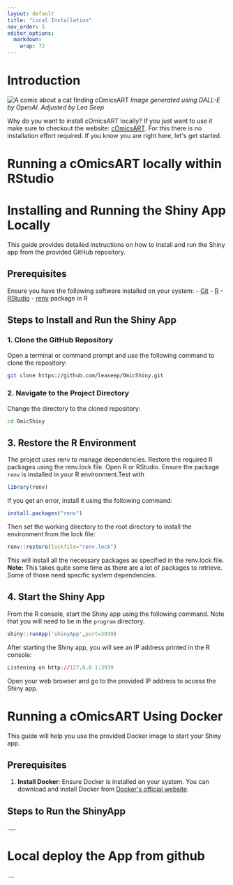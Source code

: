 ```yaml
---
layout: default
title: "Local Installation"
nav_order: 5
editor_options: 
  markdown: 
    wrap: 72
---
```


# Introduction

![A comic about a cat finding
cOmicsART](/OmicShiny/assets/images/cOmicsTurtle.png) *Image generated
using DALL-E by OpenAI. Adjusted by Lea Seep*

Why do you want to install cOmicsART locally? If you just want to use it
make sure to checkout the website:
[cOmicsART](https://shiny.iaas.uni-bonn.de/OmicShiny/). For this there
is no installation effort required. If you know you are right here,
let's get started.

# Running a cOmicsART locally within RStudio

# Installing and Running the Shiny App Locally

This guide provides detailed instructions on how to install and run the
Shiny app from the provided GitHub repository.

## Prerequisites

Ensure you have the following software installed on your system: -
[Git](https://git-scm.com/) - [R](https://www.r-project.org/) -
[RStudio](https://rstudio.com/products/rstudio/download/) -
[renv](https://rstudio.github.io/renv/articles/renv.html) package in R

## Steps to Install and Run the Shiny App

### 1. Clone the GitHub Repository

Open a terminal or command prompt and use the following command to clone
the repository:

``` bash
git clone https://github.com/leaseep/OmicShiny.git
```

### 2. Navigate to the Project Directory

Change the directory to the cloned repository:

``` bash
cd OmicShiny
```

## 3. Restore the R Environment

The project uses renv to manage dependencies. Restore the required R
packages using the renv.lock file. Open R or RStudio. Ensure the package
`renv` is installed in your R environment.Test with

``` r
library(renv)
```

If you get an error, install it using the following command:

``` r
install.packages("renv")
```

Then set the working directory to the root directory to install the
environment from the lock file:

``` r
renv::restore(lockfile="renv.lock")
```

This will install all the necessary packages as specified in the
renv.lock file. **Note:** This takes quite some time as there are a lot of packages to retrieve. 
Some of those need specific system dependencies. 

## 4. Start the Shiny App

From the R console, start the Shiny app using the following command.
Note that you will need to be in the `program` directory.

``` r
shiny::runApp('shinyApp',port=3939)
```

After starting the Shiny app, you will see an IP address printed in the
R console:

``` r
Listening on http://127.0.0.1:3939
```

Open your web browser and go to the provided IP address to access the
Shiny app.

# Running a cOmicsART Using Docker

This guide will help you use the provided Docker image to start your
Shiny app.

## Prerequisites

1.  **Install Docker**: Ensure Docker is installed on your system. You
    can download and install Docker from [Docker's official
    website](https://www.docker.com/get-started).

## Steps to Run the ShinyApp

.....

# Local deploy the App from github

....
